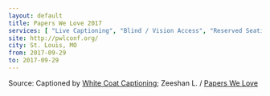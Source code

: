```yaml
---
layout: default
title: Papers We Love 2017
services: [ "Live Captioning", "Blind / Vision Access", "Reserved Seating Near Stage", "Mobility Access", "Quiet/Rest Area", "Restrooms: All-Gender / Gender-Neutral", "Service Animals Welcome" ]
site: http://pwlconf.org/
city: St. Louis, MO
from: 2017-09-29
to: 2017-09-29
---
```


Source: Captioned by [White Coat Captioning](http://www.whitecoatcaptioning.com/); Zeeshan L. / [Papers We Love](paperswelove.org)

